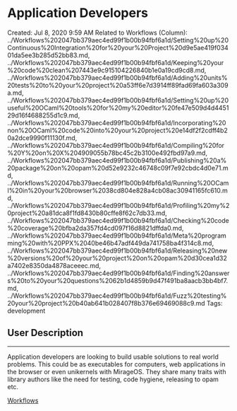 # Application Developers

Created: Jul 8, 2020 9:59 AM
Related to Workflows (Column): ../Workflows%202047bb379aec4ed99f1b00b94fbf6a1d/Setting%20up%20Continuous%20Integration%20for%20your%20Project%20d9e5ae419f03401da5ee3b285d52bb83.md, ../Workflows%202047bb379aec4ed99f1b00b94fbf6a1d/Keeping%20your%20code%20clean%207443e9c915104226840b1e0a19cd9cd8.md, ../Workflows%202047bb379aec4ed99f1b00b94fbf6a1d/Adding%20units%20tests%20to%20your%20project%20a53ff6e7d3914ff89fad69fa603a309a.md, ../Workflows%202047bb379aec4ed99f1b00b94fbf6a1d/Setting%20up%20useful%20OCaml%20tools%20for%20my%20editor%20fe47e509d4d445129d16f4688255d1c9.md, ../Workflows%202047bb379aec4ed99f1b00b94fbf6a1d/Incorporating%20non%20OCaml%20code%20into%20your%20project%20e14df2f2cdff4b20a2dce9990f11130f.md, ../Workflows%202047bb379aec4ed99f1b00b94fbf6a1d/Compiling%20for%20Y%20on%20X%204909055b78bc45c2b3100e492fbd97a9.md, ../Workflows%202047bb379aec4ed99f1b00b94fbf6a1d/Publishing%20a%20package%20on%20opam%20d52e9232c46748c09f7e92cbdc4d0e71.md, ../Workflows%202047bb379aec4ed99f1b00b94fbf6a1d/Running%20OCaml%20in%20your%20browser%2038cd804e828a4cb08ac30941165fc610.md, ../Workflows%202047bb379aec4ed99f1b00b94fbf6a1d/Profiling%20my%20project%20a81dca8f1fd8430b80cffe8f62c7db33.md, ../Workflows%202047bb379aec4ed99f1b00b94fbf6a1d/Checking%20code%20coverage%20bfba2da357fd4cd097f16d8821dffda0.md, ../Workflows%202047bb379aec4ed99f1b00b94fbf6a1d/Meta%20programming%20with%20PPX%2040be46b47adf449da741758ba4f314c8.md, ../Workflows%202047bb379aec4ed99f1b00b94fbf6a1d/Releasing%20new%20versions%20of%20your%20project%20on%20opam%20d30cea1d32a7402e8350da4878aceeec.md, ../Workflows%202047bb379aec4ed99f1b00b94fbf6a1d/Finding%20answers%20to%20your%20questions%2062b1d4859b9d47f491ba8aacb3bb4bf7.md, ../Workflows%202047bb379aec4ed99f1b00b94fbf6a1d/Fuzz%20testing%20your%20project%20b40ab641b028407f8b376e69469088c9.md
Tags: development

## User Description

---

Application developers are looking to build usable solutions to real world problems. This could be as executables for computers, web applications in the browser or even unikernels with MirageOS. They share many traits with library authors like the need for testing, code hygiene, releasing to opam etc. 

[Workflows](Application%20Developers%205158b951046948ae8080c5faae4c5485/Workflows%201d5464062beb4c68bee1b494fb35ea7e.csv)